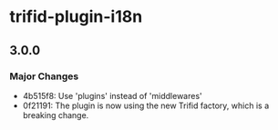 # trifid-plugin-i18n

## 3.0.0

### Major Changes

- 4b515f8: Use 'plugins' instead of 'middlewares'
- 0f21191: The plugin is now using the new Trifid factory, which is a breaking change.

